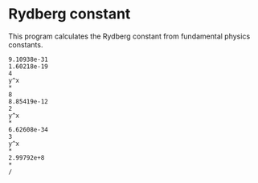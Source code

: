 # Rydberg constant

This program calculates the Rydberg constant from fundamental physics constants.

```
9.10938e-31
1.60218e-19
4
y^x
*
8
8.85419e-12
2
y^x
*
6.62608e-34
3
y^x
*
2.99792e+8
*
/
```